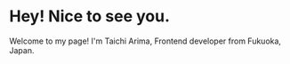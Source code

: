 # Hey! Nice to see you.

Welcome to my page!
I'm Taichi Arima, Frontend developer from  Fukuoka, Japan.

